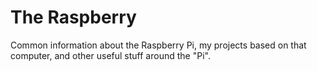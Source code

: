 # The Raspberry

Common information about the Raspberry Pi, my projects based on that computer, and other useful stuff around the "Pi".
